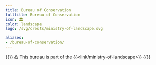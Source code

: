 ```yaml
---
title: Bureau of Conservation
fulltitle: Bureau of Conservation
icon: 🏛️
color: landscape
logo: /svg/crests/ministry-of-landscape.svg

aliases:
- /bureau-of-conservation/
---
```

{{<note>}}
߷ This bureau is part of the {{<link/ministry-of-landscape>}}
{{</note>}}